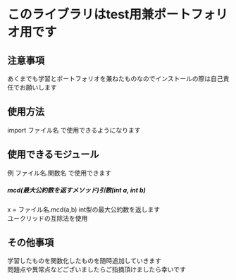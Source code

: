 # このライブラリはtest用兼ポートフォリオ用です
## 注意事項
あくまでも学習とポートフォリオを兼ねたものなのでインストールの際は自己責任でお願いします
## 使用方法
import ファイル名 で使用できるようになります
## 使用できるモジュール
例 ファイル名.関数名 で使用できます
##### mcd(最大公約数を返すメソッド)引数(int a, int b)
x = ファイル名.mcd(a,b)
int型の最大公約数を返します  
ユークリッドの互除法を使用

## その他事項
学習したものを関数化したものを随時追加していきます  
問題点や異常点などございましたらご指摘頂けましたら幸いです

